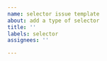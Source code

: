 ```yaml
---
name: selector issue template
about: add a type of selector
title: ''
labels: selector
assignees: ''

---
```



